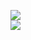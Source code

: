 [![](https://img.shields.io/badge/Made%20With-Github%20Spray-lightgrey.svg?style=for-the-badge&logo=github)](https://github.com/Annihil/github-spray#1503)  
[![](https://i.imgur.com/2DrTn0Z.gif)](https://github.com/Annihil/github-spray)